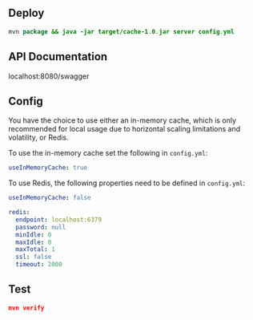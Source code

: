 ## Deploy

```java
mvn package && java -jar target/cache-1.0.jar server config.yml
```

## API Documentation

localhost:8080/swagger

## Config

You have the choice to use either an in-memory cache, which is only recommended for local usage due to horizontal scaling limitations and volatility, or Redis. 

To use the in-memory cache set the following in `config.yml`: 
```yaml
useInMemoryCache: true
```

To use Redis, the following properties need to be defined in `config.yml`:
```yaml
useInMemoryCache: false

redis:
  endpoint: localhost:6379
  password: null
  minIdle: 0
  maxIdle: 0
  maxTotal: 1
  ssl: false
  timeout: 2000
```

## Test
```json
mvn verify
```
